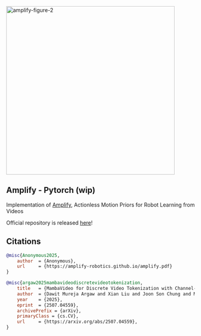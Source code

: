 <img width="450" alt="amplify-figure-2" src="https://github.com/user-attachments/assets/8cad3dfb-f35f-4df3-b09d-0d2721024217" />

## Amplify - Pytorch (wip)

Implementation of [Amplify](https://amplify-robotics.github.io/), Actionless Motion Priors for Robot Learning from Videos

Official repository is released [here](https://github.com/pairlab/AMPLIFY)!

## Citations

```bibtex
@misc{Anonymous2025,
    author  = {Anonymous},
    url     = {https://amplify-robotics.github.io/amplify.pdf}
}
```

```bibtex
@misc{argaw2025mambavideodiscretevideotokenization,
    title   = {MambaVideo for Discrete Video Tokenization with Channel-Split Quantization}, 
    author  = {Dawit Mureja Argaw and Xian Liu and Joon Son Chung and Ming-Yu Liu and Fitsum Reda},
    year    = {2025},
    eprint  = {2507.04559},
    archivePrefix = {arXiv},
    primaryClass = {cs.CV},
    url     = {https://arxiv.org/abs/2507.04559}, 
}
```
